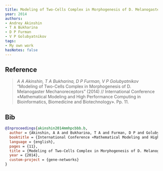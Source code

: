 ```yaml
---
title: Modeling of Two-Cells Complex in Morphogenesis of D. Melanogaster Mechanoreceptors
year: 2014
authors:
- Andrey Akinshin
- T A Bukharina
- D P Furman
- V P Golubyatnikov
tags:
- My own work
hasNotes: false
---
```


## Reference

> <i>A A Akinshin, T A Bukharina, D P Furman, V P Golubyatnikov</i> “Modeling of Two-Cells Complex in Morphogenesis of D. Melanogaster Mechanoreceptors” (2014) // International Conference «Mathematical Modeling and High Performance Computing in Bioinformatics, Biomedicine and Biotechnology». Pp.&nbsp;11.

## Bib

```bib
@Inproceedings{akinshin2014mmhpcbbb.b,
  author = {Akinshin, A A and Bukharina, T A and Furman, D P and Golubyatnikov, V P},
  booktitle = {International Conference «Mathematical Modeling and High Performance Computing in Bioinformatics, Biomedicine and Biotechnology»},
  language = {english},
  pages = {11},
  title = {Modeling of Two-Cells Complex in Morphogenesis of D. Melanogaster Mechanoreceptors},
  year = {2014},
  custom-project = {gene-networks}
}
```

